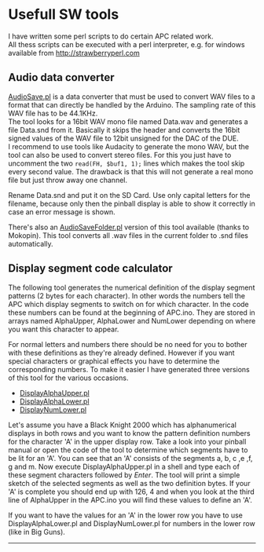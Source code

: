 # Usefull SW tools

I have written some perl scripts to do certain APC related work.  
All thess scripts can be executed with a perl interpreter, e.g. for windows available from http://strawberryperl.com

## Audio data converter 

[AudioSave.pl](https://github.com/AmokSolderer/APC/blob/master/DOC/Software/AudioSave.pl) is a data converter that must be used to convert WAV files to a format that can directly be handled by the Arduino. The sampling rate of this WAV file has to be 44.1KHz.  
The tool looks for a 16bit WAV mono file named Data.wav and generates a file Data.snd from it. Basically it skips the header and converts the 16bit signed values of the WAV file to 12bit unsigned for the DAC of the DUE.  
I recommend to use tools like Audacity to generate the mono WAV, but the tool can also be used to convert stereo files. For this you just have to uncomment the two `read(FH, $buf1, 1);` lines which makes the tool skip every second value. The drawback is that this will not generate a real mono file but just throw away one channel.

Rename Data.snd and put it on the SD Card. Use only capital letters for the filename, because only then the pinball display is able to show it correctly in case an error message is shown.

There's also an [AudioSaveFolder.pl](https://github.com/AmokSolderer/APC/blob/master/DOC/Software/AudioSaveFolder.pl) version of this tool available (thanks to Mokopin). This tool converts all .wav files in the current folder to .snd files automatically.

## Display segment code calculator

The following tool generates the numerical definition of the display segment patterns (2 bytes for each character). In other words the numbers tell the APC which display segments to switch on for which character. In the code these numbers can be found at the beginning of APC.ino. They are stored in arrays named AlphaUpper, AlphaLower and NumLower depending on where you want this character to appear.

For normal letters and numbers there should be no need for you to bother with these definitions as they're already defined. However if you want special characters or graphical effects you have to determine the corresponding numbers. To make it easier I have generated three versions of this tool for the various occasions.

* [DisplayAlphaUpper.pl](https://github.com/AmokSolderer/APC/blob/master/DOC/Software/DisplayAlphaUpper.pl) 
* [DisplayAlphaLower.pl](https://github.com/AmokSolderer/APC/blob/master/DOC/Software/DisplayAlphaLower.pl)
* [DisplayNumLower.pl](https://github.com/AmokSolderer/APC/blob/master/DOC/Software/DisplayNumLower.pl)

Let's assume you have a Black Knight 2000 which has alphanumerical displays in both rows and you want to know the pattern definition numbers for the character 'A' in the upper display row. Take a look into your pinball manual or open the code of the tool to determine which segments have to be lit for an 'A'. You can see that an 'A' consists of the segments a, b, c ,e ,f, g and m. Now execute DisplayAlphaUpper.pl in a shell and type each of these segment characters followed by _Enter_. The tool will print a simple sketch of the selected segments as well as the two definition bytes. If your 'A' is complete you should end up with 126, 4 and when you look at the third line of AlphaUpper in the APC.ino you will find these values to define an 'A'.

If you want to have the values for an 'A' in the lower row you have to use DisplayAlphaLower.pl and DisplayNumLower.pl for numbers in the lower row (like in Big Guns).

***
